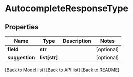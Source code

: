 # AutocompleteResponseType

## Properties
Name | Type | Description | Notes
------------ | ------------- | ------------- | -------------
**field** | **str** |  | [optional] 
**suggestion** | **list[str]** |  | [optional] 

[[Back to Model list]](../README.md#documentation-for-models) [[Back to API list]](../README.md#documentation-for-api-endpoints) [[Back to README]](../README.md)



